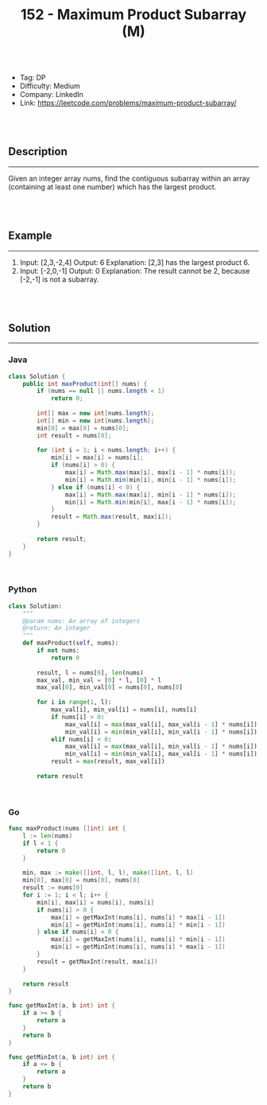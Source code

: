 # <center>152 - Maximum Product Subarray (M)</center> 



<br></br>

* Tag: DP
* Difficulty: Medium
* Company: LinkedIn
* Link: https://leetcode.com/problems/maximum-product-subarray/

<br></br>



## Description
----
Given an integer array nums, find the contiguous subarray within an array (containing at least one number) which has the largest product.

<br></br>



## Example
----
1. Input: [2,3,-2,4] Output: 6 Explanation: [2,3] has the largest product 6.
2. Input: [-2,0,-1] Output: 0 Explanation: The result cannot be 2, because [-2,-1] is not a subarray.

<br></br>



## Solution
----
### Java
```java
class Solution {
    public int maxProduct(int[] nums) {
        if (nums == null || nums.length < 1)
            return 0;
        
        int[] max = new int[nums.length];
        int[] min = new int[nums.length];
        min[0] = max[0] = nums[0];
        int result = nums[0];
        
        for (int i = 1; i < nums.length; i++) {
            min[i] = max[i] = nums[i];
            if (nums[i] > 0) {
                max[i] = Math.max(max[i], max[i - 1] * nums[i]);
                min[i] = Math.min(min[i], min[i - 1] * nums[i]);
            } else if (nums[i] < 0) {
                max[i] = Math.max(max[i], min[i - 1] * nums[i]);
                min[i] = Math.min(min[i], max[i - 1] * nums[i]);
            }
            result = Math.max(result, max[i]);
        }
        
        return result;
    }
}
```

<br>


### Python
```python
class Solution:
    """
    @param nums: An array of integers
    @return: An integer
    """
    def maxProduct(self, nums):
        if not nums:
            return 0
            
        result, l = nums[0], len(nums)
        max_val, min_val = [0] * l, [0] * l
        max_val[0], min_val[0] = nums[0], nums[0]
        
        for i in range(1, l):
            max_val[i], min_val[i] = nums[i], nums[i]
            if nums[i] > 0:
                max_val[i] = max(max_val[i], max_val[i - 1] * nums[i])
                min_val[i] = min(min_val[i], min_val[i - 1] * nums[i])
            elif nums[i] < 0:
                max_val[i] = max(max_val[i], min_val[i - 1] * nums[i])
                min_val[i] = min(min_val[i], max_val[i - 1] * nums[i])
            result = max(result, max_val[i])
        
        return result
```

<br>


### Go
```go
func maxProduct(nums []int) int {
    l := len(nums)
    if l < 1 {
        return 0
    }
    
    min, max := make([]int, l, l), make([]int, l, l)
    min[0], max[0] = nums[0], nums[0]
    result := nums[0]
    for i := 1; i < l; i++ {
        min[i], max[i] = nums[i], nums[i]
        if nums[i] > 0 {
            max[i] = getMaxInt(nums[i], nums[i] * max[i - 1])
            min[i] = getMinInt(nums[i], nums[i] * min[i - 1])
        } else if nums[i] < 0 {
            max[i] = getMaxInt(nums[i], nums[i] * min[i - 1])
            min[i] = getMinInt(nums[i], nums[i] * max[i - 1])
        }
        result = getMaxInt(result, max[i])
    }
    
    return result
}

func getMaxInt(a, b int) int {
    if a >= b {
        return a
    }
    return b
}

func getMinInt(a, b int) int {
    if a <= b {
        return a
    }
    return b
}
```
